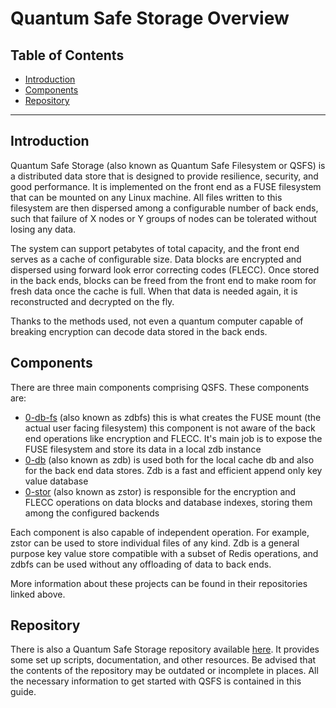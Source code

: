 <h1> Quantum Safe Storage Overview </h1>

<h2>Table of Contents</h2>

- [Introduction](#introduction)
- [Components](#components)
- [Repository](#repository)

---

## Introduction

Quantum Safe Storage (also known as Quantum Safe Filesystem or QSFS) is a distributed data store that is designed to provide resilience, security, and good performance. It is implemented on the front end as a FUSE filesystem that can be mounted on any Linux machine. All files written to this filesystem are then dispersed among a configurable number of back ends, such that failure of X nodes or Y groups of nodes can be tolerated without losing any data.

The system can support petabytes of total capacity, and the front end serves as a cache of configurable size. Data blocks are encrypted and dispersed using forward look error correcting codes (FLECC). Once stored in the back ends, blocks can be freed from the front end to make room for fresh data once the cache is full. When that data is needed again, it is reconstructed and decrypted on the fly.

Thanks to the methods used, not even a quantum computer capable of breaking encryption can decode data stored in the back ends.

## Components

There are three main components comprising QSFS. These components are:

- [0-db-fs](https://github.com/threefoldtech/0-db-fs) (also known as zdbfs) this is what creates the FUSE mount (the actual user facing filesystem) this component is not aware of the back end operations like encryption and FLECC. It's main job is to expose the FUSE filesystem and store its data in a local zdb instance
- [0-db](https://github.com/threefoldtech/0-db) (also known as zdb) is used both for the local cache db and also for the back end data stores. Zdb is a fast and efficient append only key value database
- [0-stor](https://github.com/threefoldtech/0-stor_v2) (also known as zstor) is responsible for the encryption and FLECC operations on data blocks and database indexes, storing them among the configured backends

Each component is also capable of independent operation. For example, zstor can be used to store individual files of any kind. Zdb is a general purpose key value store compatible with a subset of Redis operations, and zdbfs can be used without any offloading of data to back ends.

More information about these projects can be found in their repositories linked above.

## Repository

There is also a Quantum Safe Storage repository available [here](https://github.com/threefoldtech/quantum-storage). It provides some set up scripts, documentation, and other resources. Be advised that the contents of the repository may be outdated or incomplete in places. All the necessary information to get started with QSFS is contained in this guide.